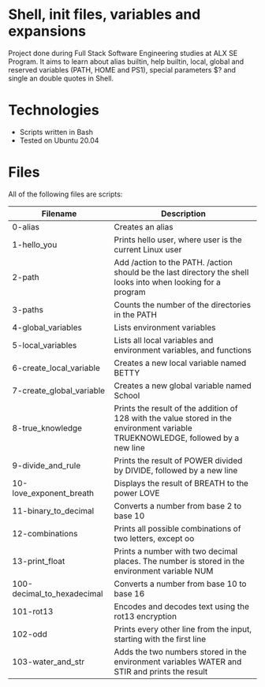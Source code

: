 # Shell, init files, variables and expansions
Project done during Full Stack Software Engineering studies at ALX SE Program. It aims to learn about alias builtin, help builtin, local, global and reserved variables (PATH, HOME and PS1), special parameters $? and single an double quotes in Shell.

# Technologies
* Scripts written in Bash
* Tested on Ubuntu 20.04

# Files
All of the following files are scripts:

| Filename | Description |
|----------|-------------|
|0-alias |Creates an alias|
|1-hello_you |Prints hello user, where user is the current Linux user|
|2-path |Add /action to the PATH. /action should be the last directory the shell looks into when looking for a program|
|3-paths |Counts the number of the directories in the PATH|
|4-global_variables |Lists environment variables|
|5-local_variables|Lists all local variables and environment variables, and functions|
|6-create_local_variable|Creates a new local variable named BETTY|
|7-create_global_variable|Creates a new global variable named School|
|8-true_knowledge|Prints the result of the addition of 128 with the value stored in the environment variable TRUEKNOWLEDGE, followed by a new line|
|9-divide_and_rule|Prints the result of POWER divided by DIVIDE, followed by a new line|
|10-love_exponent_breath|Displays the result of BREATH to the power LOVE|
|11-binary_to_decimal|Converts a number from base 2 to base 10|
|12-combinations|Prints all possible combinations of two letters, except oo|
|13-print_float|Prints a number with two decimal places. The number is stored in the environment variable NUM|
|100-decimal_to_hexadecimal|Converts a number from base 10 to base 16|
|101-rot13|Encodes and decodes text using the rot13 encryption|
|102-odd|Prints every other line from the input, starting with the first line|
|103-water_and_str|Adds the two numbers stored in the environment variables WATER and STIR and prints the result|
